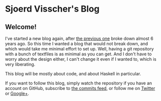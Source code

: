 # Sjoerd Visscher's Blog
## Welcome!

I've started a new blog again, after [the previous one][1] broke down almost 6 years ago. So this time I wanted a blog that would not break down, and which would take me minimal effort to set up. Well, having a git repository with a bunch of textfiles is as minimal as you can get. And I don't have to worry about the design either, I can't change it even if I wanted to, which is very liberating.

This blog will be mostly about code, and about Haskell in particular.

If you want to follow this blog, simply watch the repository if you have an account on GitHub, subscribe to [the commits feed][2], or follow me on [Twitter][3] or [Google+][4].

[1]: http://w3future.com/weblog/
[2]: https://github.com/sjoerdvisscher/blog/commits/master.atom
[3]: https://twitter.com/sjoerd_visscher
[4]: https://plus.google.com/u/0/106543895723679408846/posts